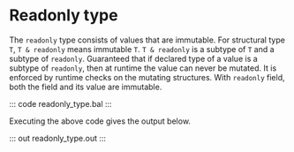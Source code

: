 # Readonly type

The `readonly` type consists of values that are immutable. For structural type `T`, `T & readonly` means immutable `T`. `T & readonly` is a subtype of `T` and a subtype of `readonly`. Guaranteed that if declared type of a value is a subtype of `readonly`, then at runtime the value can never be mutated. It is enforced by runtime checks on the mutating structures. With `readonly` field, both the field and its value are immutable.

::: code readonly_type.bal :::

Executing the above code gives the output below.

::: out readonly_type.out :::